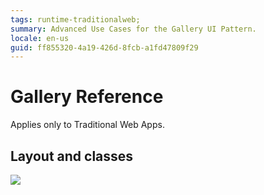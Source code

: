 ```yaml
---
tags: runtime-traditionalweb; 
summary: Advanced Use Cases for the Gallery UI Pattern.
locale: en-us
guid: ff855320-4a19-426d-8fcb-a1fd47809f29
---
```


# Gallery Reference

<div class="info" markdown="1">

Applies only to Traditional Web Apps.

</div>

## Layout and classes

![](<images/gallery-3-diag.png>)



